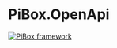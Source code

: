 # PiBox.OpenApi

[![PiBox framework](https://img.shields.io/badge/powered_by-PiBox-%23000?style=flat-square)](https://github.com/sia-digital/pibox/tree/main#readme)
